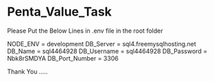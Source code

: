 # Penta_Value_Task

Please Put the Below Lines in .env file in the root folder

NODE_ENV = development
DB_Server = sql4.freemysqlhosting.net
DB_Name = sql4464928
DB_Username = sql4464928
DB_Password = Nbk8rSMDYA
DB_Port_Number = 3306

Thank You .....